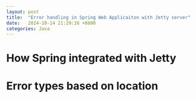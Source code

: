 ```yaml
---
layout: post
title:  "Error handling in Spring Web Applicaiton with Jetty server"
date:   2024-10-14 21:29:16 +0800
categories: Java
---
```


<h1>How Spring integrated with Jetty</>

<h1>Error types based on location</>
